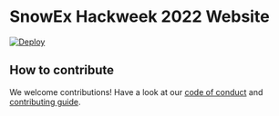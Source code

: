 # SnowEx Hackweek 2022 Website
[![Deploy](https://github.com/snowex-hackweek/website2022/actions/workflows/deploy.yaml/badge.svg)](https://github.com/snowex-hackweek/website2022/actions/workflows/deploy.yaml)


## How to contribute

We welcome contributions! Have a look at our [code of conduct](./CODE_OF_CONDUCT.md) and [contributing guide](./CONTRIBUTING.md).
